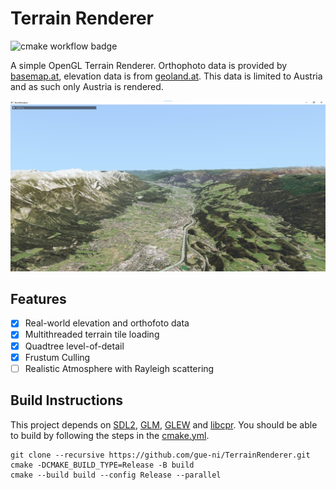 # Terrain Renderer

![cmake workflow badge](https://github.com/gue-ni/TerrainRenderer/actions/workflows/cmake.yml/badge.svg)

A simple OpenGL Terrain Renderer. Orthophoto data is provided by [basemap.at](https://basemap.at/), elevation data is from
[geoland.at](http://www.geoland.at/). This data is limited to Austria and as such only Austria is rendered.

![](assets/Screenshot_2024-02-16_203330.png)

## Features

- [x] Real-world elevation and orthofoto data
- [x] Multithreaded terrain tile loading
- [X] Quadtree level-of-detail
- [X] Frustum Culling
- [ ] Realistic Atmosphere with Rayleigh scattering

## Build Instructions

This project depends on [SDL2](https://www.libsdl.org/), [GLM](https://github.com/g-truc/glm),
[GLEW](https://glew.sourceforge.net/) and [libcpr](https://github.com/libcpr/cpr). You should be able to
build by following the steps in the [cmake.yml](./.github/workflows/cmake.yml).

```
git clone --recursive https://github.com/gue-ni/TerrainRenderer.git
cmake -DCMAKE_BUILD_TYPE=Release -B build
cmake --build build --config Release --parallel
```
